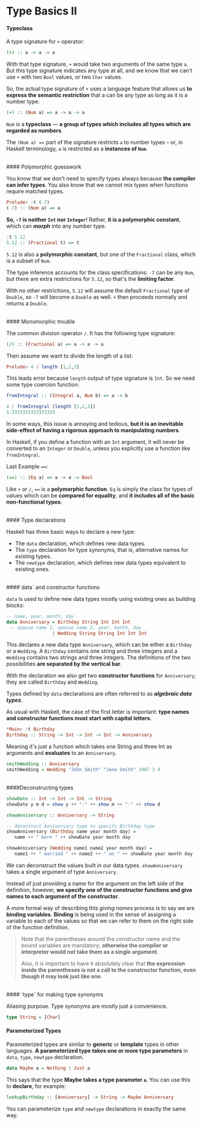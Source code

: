 # Type Basics II

#### Typeclass

A type signature for `+` operator:

```haskell
(+) :: a -> a -> a
```

With that type signature, `+` would take two arguments of the same type `a`. But this type signature indicates any type at all, and we know that we can't use `+` with two `Bool` values, or two `Char` values.

So, the actual type signature of `+` uses a language feature that allows us **to express the semantic restriction** that a can be any type as long as it is a number type:

```haskell
(+) :: (Num a) => a -> a -> a
```

`Num` is a **typeclass** — **a group of types which includes all types which are regarded as numbers**.

The `(Num a) =>` part of the signature restricts `a` to number types – or, in Haskell terminology, `a` is restricted as a **instances of `Num`**.

<br>
#### Polymorphic guesswork

You know that we don't need to specify types always because **the compiler can infer types**. You also know that we cannot mix types when functions require matched types.

```haskell
Prelude> :t (-7)
(-7) :: (Num a) => a
```

**So, `-7` is neither `Int` nor `Integer`**! Rather, **it is a polymorphic constant**, which can ***morph*** into any number type.

```haskell
:t 5.12
5.12 :: (Fractional t) => t
```

`5.12` is also a **polymorphic constant**, but one of the `Fractional` class, which is a subset of `Num`.

The type inference accounts for the class specifications: `-7` can be any `Num`, but there are extra restrictions for `5.12`, so that's the **limiting factor**.

With no other restrictions, `5.12` will assume the default `Fractional` type of `Double`, so `-7` will become a `Double` as well. `+` then proceeds normally and returns a `Double`.

<br>
#### Monomorphic trouble

The common division operator `/`. It has the following type signature:

```haskell
(/) :: (Fractional a) => a -> a -> a
```

Then assume we want to divide the length of a list:

```haskell
Prelude> 4 / length [1,2,3]
```

This leads error because `length` output of type signature is `Int`. So we need some type coercion function:

```haskell
fromIntegral :: (Integral a, Num b) => a -> b

4 / fromIntegral (length [1,2,3])
1.3333333333333333
```

In some ways, this issue is annoying and tedious, **but it is an inevitable side-effect of having a rigorous approach to manipulating numbers**. 

In Haskell, if you define a function with an `Int` argument, it will never be converted to an `Integer` or `Double`, unless you explicitly use a function like `fromIntegral`.

Last Example `==`:

```haskell
(==) :: (Eq a) => a -> a -> Bool
```

Like `+` or `/`, `==` is a **polymorphic function**. `Eq` is simply the class for types of values which can be **compared for equality**, and **it includes all of the basic non-functional types**.

<br>
#### Type declarations

Haskell has three basic ways to declare a new type:
- The `data` declaration, which defines new data types.
- The `type` declaration for type synonyms, that is, alternative names for existing types.
- The `newtype` declaration, which defines new data types equivalent to existing ones.

<br>
####`data` and constructor functions

`data` is used to define new data types mostly using existing ones as building blocks:

```haskell
-- name, year, month, day
data Anniversary = Birthday String Int Int Int
 -- spouse name 1, spouse name 2, year, month, day
                 | Wedding String String Int Int Int
```

This declares a new data type `Anniversary`, which can be either a `Birthday` or a `Wedding`. A `Birthday` contains one string and three integers and a `Wedding` contains two strings and three integers. The definitions of the two possibilities **are separated by the vertical bar**. 

With the declaration we also get two **constructor functions** for `Anniversary`; they are called `Birthday` and `Wedding`. 

Types defined by `data` declarations are often referred to as ***algebraic data types***.

As usual with Haskell, the case of the first letter is important: **type names and constructor functions must start with capital letters**.

```haskell
*Main> :t Birthday
Birthday :: String -> Int -> Int -> Int -> Anniversary
```

Meaning it's just a function which takes one String and three Int as arguments and **evaluates** to an `Anniversary`.

```haskell
smithWedding :: Anniversary
smithWedding = Wedding "John Smith" "Jane Smith" 1987 3 4
```

<br>
####Deconstructing types

```haskell
showDate :: Int -> Int -> Int -> String
showDate y m d = show y ++ "-" ++ show m ++ "-" ++ show d

showAnniversary :: Anniversary -> String

-- deconstuct Anniversary type to specifc Birthday type
showAnniversary (Birthday name year month day) =
   name ++ " born " ++ showDate year month day

showAnniversary (Wedding name1 name2 year month day) =
   name1 ++ " married " ++ name2 ++ " on " ++ showDate year month day
```

We can deconstruct the values built in our data types. `showAnniversary` takes a single argument of type `Anniversary`. 

Instead of just providing a name for the argument on the left side of the definition, however, **we specify one of the constructor functions and give names to each argument of the constructor**.

A more formal way of describing this *giving names* process is to say we are **binding variables**. **Binding** is being used in the sense of assigning a variable to each of the values so that we can refer to them on the right side of the function definition.


> Note that the parentheses around the constructor name and the bound variables are mandatory; **otherwise the compiler or interpreter would not take them as a single argument**. 
> 
> Also, it is important to have it absolutely clear that **the expression inside the parentheses is not a call to the constructor function, even though it may look just like one**.


<br>
#### `type` for making type synonyms

Aliasing purpose. Type synonyms are mostly just a convenience.

```haskell
type String = [Char]
```

#### Parameterized Types

Parameterized types are similar to **generic** or **template** types in other languages. **A parameterized type takes one or more type parameters** in `data`, `type`, `newtype` declaration.

```haskell
data Maybe a = Nothing | Just a
```

This says that the type **Maybe takes a type parameter `a`**. You can use this to **declare**, for example:

```haskell
lookupBirthday :: [Anniversary] -> String -> Maybe Anniversary
```

You can parameterize `type` and `newtype` declarations in exactly the same way. 